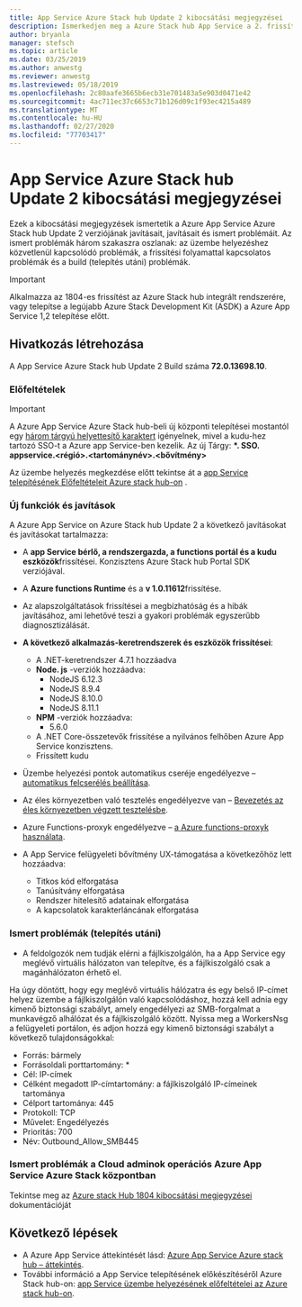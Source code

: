 ```yaml
---
title: App Service Azure Stack hub Update 2 kibocsátási megjegyzései
description: Ismerkedjen meg a Azure Stack hub App Service a 2. frissítésében szereplő javításokkal, javításokkal és ismert problémákkal.
author: bryanla
manager: stefsch
ms.topic: article
ms.date: 03/25/2019
ms.author: anwestg
ms.reviewer: anwestg
ms.lastreviewed: 05/18/2019
ms.openlocfilehash: 2c80aafe3665b6ecb31e701483a5e903d0471e42
ms.sourcegitcommit: 4ac711ec37c6653c71b126d09c1f93ec4215a489
ms.translationtype: MT
ms.contentlocale: hu-HU
ms.lasthandoff: 02/27/2020
ms.locfileid: "77703417"
---
```

# <a name="app-service-on-azure-stack-hub-update-2-release-notes"></a>App Service Azure Stack hub Update 2 kibocsátási megjegyzései

Ezek a kibocsátási megjegyzések ismertetik a Azure App Service Azure Stack hub Update 2 verziójának javításait, javításait és ismert problémáit. Az ismert problémák három szakaszra oszlanak: az üzembe helyezéshez közvetlenül kapcsolódó problémák, a frissítési folyamattal kapcsolatos problémák és a build (telepítés utáni) problémák.

> [!IMPORTANT]
> Alkalmazza az 1804-es frissítést az Azure Stack hub integrált rendszerére, vagy telepítse a legújabb Azure Stack Development Kit (ASDK) a Azure App Service 1,2 telepítése előtt.

## <a name="build-reference"></a>Hivatkozás létrehozása

A App Service Azure Stack hub Update 2 Build száma **72.0.13698.10**.

### <a name="prerequisites"></a>Előfeltételek

> [!IMPORTANT]
> A Azure App Service Azure Stack hub-beli új központi telepítései mostantól egy [három tárgyú helyettesítő karaktert](azure-stack-app-service-before-you-get-started.md#get-certificates) igényelnek, mivel a kudu-hez tartozó SSO-t a Azure app Service-ben kezelik. Az új Tárgy: **\*. SSO. appservice.\<régió\>.\<tartománynév\>.\<bővítmény\>**

Az üzembe helyezés megkezdése előtt tekintse át a [app Service telepítésének Előfeltételeit Azure stack hub-on](azure-stack-app-service-before-you-get-started.md) .

### <a name="new-features-and-fixes"></a>Új funkciók és javítások

A Azure App Service on Azure Stack hub Update 2 a következő javításokat és javításokat tartalmazza:

- A **app Service bérlő, a rendszergazda, a functions portál és a kudu eszközök**frissítései. Konzisztens Azure Stack hub Portal SDK verziójával.

- A **Azure functions Runtime** és a **v 1.0.11612**frissítése.

- Az alapszolgáltatások frissítései a megbízhatóság és a hibák javításához, ami lehetővé teszi a gyakori problémák egyszerűbb diagnosztizálását.

- **A következő alkalmazás-keretrendszerek és eszközök frissítései**:
  - A .NET-keretrendszer 4.7.1 hozzáadva
  - **Node. js** -verziók hozzáadva:
    - NodeJS 6.12.3
    - NodeJS 8.9.4
    - NodeJS 8.10.0
    - NodeJS 8.11.1
  - **NPM** -verziók hozzáadva:
    - 5.6.0
  - A .NET Core-összetevők frissítése a nyilvános felhőben Azure App Service konzisztens.
  - Frissített kudu

- Üzembe helyezési pontok automatikus cseréje engedélyezve – [automatikus felcserélés beállítása](https://docs.microsoft.com/azure/app-service/deploy-staging-slots#configure-auto-swap).

- Az éles környezetben való tesztelés engedélyezve van – [Bevezetés az éles környezetben végzett tesztelésbe](https://azure.microsoft.com/resources/videos/introduction-to-azure-websites-testing-in-production-with-galin-iliev/).

- Azure Functions-proxyk engedélyezve – [a Azure functions-proxyk használata](https://docs.microsoft.com/azure/azure-functions/functions-proxies).

- A App Service felügyeleti bővítmény UX-támogatása a következőhöz lett hozzáadva:
  - Titkos kód elforgatása
  - Tanúsítvány elforgatása
  - Rendszer hitelesítő adatainak elforgatása
  - A kapcsolatok karakterláncának elforgatása

### <a name="known-issues-post-installation"></a>Ismert problémák (telepítés utáni)

- A feldolgozók nem tudják elérni a fájlkiszolgálón, ha a App Service egy meglévő virtuális hálózaton van telepítve, és a fájlkiszolgáló csak a magánhálózaton érhető el.

Ha úgy döntött, hogy egy meglévő virtuális hálózatra és egy belső IP-címet helyez üzembe a fájlkiszolgálón való kapcsolódáshoz, hozzá kell adnia egy kimenő biztonsági szabályt, amely engedélyezi az SMB-forgalmat a munkavégző alhálózat és a fájlkiszolgáló között. Nyissa meg a WorkersNsg a felügyeleti portálon, és adjon hozzá egy kimenő biztonsági szabályt a következő tulajdonságokkal:

* Forrás: bármely
* Forrásoldali porttartomány: *
* Cél: IP-címek
* Célként megadott IP-címtartomány: a fájlkiszolgáló IP-címeinek tartománya
* Célport tartománya: 445
* Protokoll: TCP
* Művelet: Engedélyezés
* Prioritás: 700
* Név: Outbound_Allow_SMB445

### <a name="known-issues-for-cloud-admins-operating-azure-app-service-on-azure-stack-hub"></a>Ismert problémák a Cloud adminok operációs Azure App Service Azure Stack központban

Tekintse meg az [Azure stack Hub 1804 kibocsátási megjegyzései](azure-stack-update-1903.md) dokumentációját

## <a name="next-steps"></a>Következő lépések

- A Azure App Service áttekintését lásd: [Azure App Service Azure stack hub – áttekintés](azure-stack-app-service-overview.md).
- További információ a App Service telepítésének előkészítéséről Azure Stack hub-on: [app Service üzembe helyezésének előfeltételei az Azure stack hub-on](azure-stack-app-service-before-you-get-started.md).
